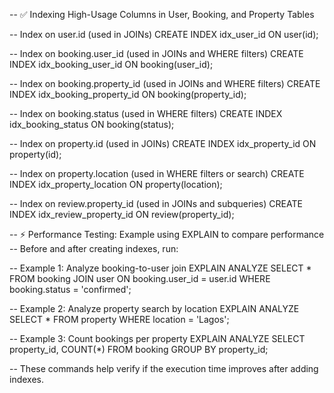-- ✅ Indexing High-Usage Columns in User, Booking, and Property Tables

-- Index on user.id (used in JOINs)
CREATE INDEX idx_user_id ON user(id);

-- Index on booking.user_id (used in JOINs and WHERE filters)
CREATE INDEX idx_booking_user_id ON booking(user_id);

-- Index on booking.property_id (used in JOINs and WHERE filters)
CREATE INDEX idx_booking_property_id ON booking(property_id);

-- Index on booking.status (used in WHERE filters)
CREATE INDEX idx_booking_status ON booking(status);

-- Index on property.id (used in JOINs)
CREATE INDEX idx_property_id ON property(id);

-- Index on property.location (used in WHERE filters or search)
CREATE INDEX idx_property_location ON property(location);

-- Index on review.property_id (used in JOINs and subqueries)
CREATE INDEX idx_review_property_id ON review(property_id);

-- ⚡ Performance Testing: Example using EXPLAIN to compare performance
-- Before and after creating indexes, run:

-- Example 1: Analyze booking-to-user join
EXPLAIN ANALYZE
SELECT *
FROM booking
JOIN user ON booking.user_id = user.id
WHERE booking.status = 'confirmed';

-- Example 2: Analyze property search by location
EXPLAIN ANALYZE
SELECT *
FROM property
WHERE location = 'Lagos';

-- Example 3: Count bookings per property
EXPLAIN ANALYZE
SELECT property_id, COUNT(*)
FROM booking
GROUP BY property_id;

-- These commands help verify if the execution time improves after adding indexes.
